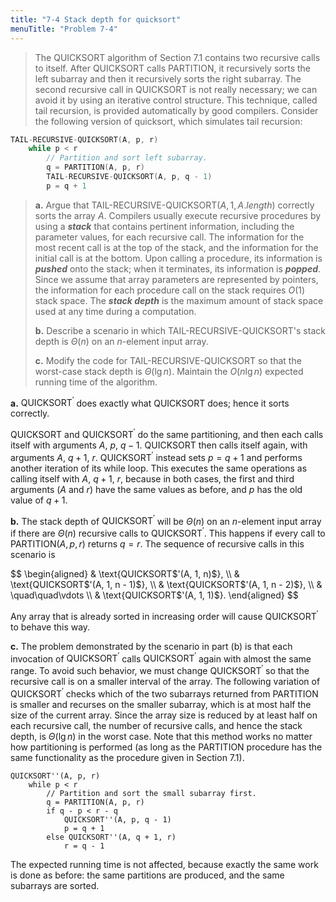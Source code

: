 ```yaml
---
title: "7-4 Stack depth for quicksort"
menuTitle: "Problem 7-4"
---
```


> The $\text{QUICKSORT}$ algorithm of Section 7.1 contains two recursive calls to itself. After $\text{QUICKSORT}$ calls $\text{PARTITION}$, it recursively sorts the left subarray and then it recursively sorts the right subarray. The second recursive call in $\text{QUICKSORT}$ is not really necessary; we can avoid it by using an iterative control structure. This technique, called tail recursion, is provided automatically by good compilers. Consider the following version of quicksort, which simulates tail recursion:
>
```cpp
TAIL-RECURSIVE-QUICKSORT(A, p, r)
    while p < r
        // Partition and sort left subarray.
        q = PARTITION(A, p, r)
        TAIL-RECURSIVE-QUICKSORT(A, p, q - 1)
        p = q + 1
```
>
> **a.** Argue that $\text{TAIL-RECURSIVE-QUICKSORT}(A, 1, A.length)$ correctly sorts the array $A$.
> Compilers usually execute recursive procedures by using a __*stack*__ that contains pertinent information, including the parameter values, for each recursive call. The information for the most recent call is at the top of the stack, and the information for the initial call is at the bottom. Upon calling a procedure, its information is __*pushed*__ onto the stack; when it terminates, its information is __*popped*__. Since we assume that array parameters are represented by pointers, the information for each procedure call on the stack requires $O(1)$ stack space. The __*stack depth*__ is the maximum amount of stack space used at any time during a computation.
>
> **b.** Describe a scenario in which $\text{TAIL-RECURSIVE-QUICKSORT}$'s stack depth is $\Theta(n)$ on an $n$-element input array.
>
> **c.** Modify the code for $\text{TAIL-RECURSIVE-QUICKSORT}$ so that the worst-case stack depth is $\Theta(\lg n)$. Maintain the $O(n\lg n)$ expected running time of the algorithm.

**a.** $\text{QUICKSORT}^\prime$ does exactly what $\text{QUICKSORT}$ does; hence it sorts correctly.

$\text{QUICKSORT}$ and $\text{QUICKSORT}^\prime$ do the same partitioning, and then each calls itself with arguments $A$, $p$, $q - 1$. $\text{QUICKSORT}$ then calls itself again, with arguments $A$, $q + 1$, $r$. $\text{QUICKSORT}^\prime$ instead sets $p = q + 1$ and performs another iteration of its while loop. This executes the same operations as calling itself with $A$, $q + 1$, $r$, because in both cases, the first and third arguments ($A$ and $r$) have the same values as before, and $p$ has the old value of $q + 1$.

**b.** The stack depth of $\text{QUICKSORT}^\prime$ will be $\Theta(n)$ on an $n$-element input array if there are $\Theta(n)$ recursive calls to $\text{QUICKSORT}^\prime$. This happens if every call to $\text{PARTITION}(A, p, r)$ returns $q = r$. The sequence of recursive calls in this scenario is

<div>
$$
\begin{aligned}
    & \text{QUICKSORT$'(A, 1, n)$}, \\
    & \text{QUICKSORT$'(A, 1, n - 1)$}, \\
    & \text{QUICKSORT$'(A, 1, n - 2)$}, \\
    & \quad\quad\vdots \\
    & \text{QUICKSORT$'(A, 1, 1)$}.
\end{aligned}
$$
</div>

Any array that is already sorted in increasing order will cause $\text{QUICKSORT}^\prime$ to behave this way.

**c.** The problem demonstrated by the scenario in part (b) is that each invocation of $\text{QUICKSORT}^\prime$ calls $\text{QUICKSORT}^\prime$ again with almost the same range. To avoid such behavior, we must change $\text{QUICKSORT}^\prime$ so that the recursive call is on a smaller interval of the array. The following variation of $\text{QUICKSORT}^\prime$ checks which of the two subarrays returned from $\text{PARTITION}$ is smaller and recurses on the smaller subarray, which is at most half the size of the current array. Since the array size is reduced by at least half on each recursive call, the number of recursive calls, and hence the stack depth, is $\Theta(\lg n)$ in the worst case. Note that this method works no matter how partitioning is performed (as long as the $\text{PARTITION}$ procedure has the same functionality as the procedure given in Section 7.1).

```
QUICKSORT''(A, p, r)
    while p < r
        // Partition and sort the small subarray first.
        q = PARTITION(A, p, r)
        if q - p < r - q
            QUICKSORT''(A, p, q - 1)
            p = q + 1
        else QUICKSORT''(A, q + 1, r)
            r = q - 1
```

The expected running time is not affected, because exactly the same work is done as before: the same partitions are produced, and the same subarrays are sorted.
